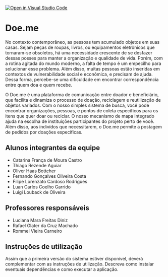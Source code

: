 [![Open in Visual Studio Code](https://classroom.github.com/assets/open-in-vscode-718a45dd9cf7e7f842a935f5ebbe5719a5e09af4491e668f4dbf3b35d5cca122.svg)](https://classroom.github.com/online_ide?assignment_repo_id=10832239&assignment_repo_type=AssignmentRepo)
# Doe.me
No contexto contemporâneo, as pessoas tem acumulado objetos em suas casas. Sejam peças de roupas, livros, ou equipamentos eletrônicos que tornaram-se obsoletos, há uma necessidade crescente de se desfazer dessas posses para manter a organização e qualidade de vida. Porém, com a rotina agitada do mundo moderno, a falta de tempo é um empecilho para solucionar esse problema. Além disso, muitas pessoas estão inseridas em contextos de vulnerabilidade social e econômica, e precisam de ajuda. Dessa forma, percebe-se uma dificuldade em encontrar correspondência entre quem doa e quem recebe.

O Doe.me é uma plataforma de comunicação entre doador e beneficiário, que facilita e dinamiza o processo de doação, reciclagem e reutilização de objetos variados. Com o nosso simples sistema de busca, você pode encontrar organizações, pessoas, e pontos de coleta específicos para os itens que quer doar ou reciclar. O nosso mecanismo de mapa integrado ajuda na escolha de instituições participantes do projeto perto de você. Além disso, aos indivídos que necessitarem, o Doe.me permite a postagem de pedidos por doações específicas.

## Alunos integrantes da equipe

 * Catarina França de Moura Castro
 * Thiago Rezende Aguiar
 * Oliver Haas Bottcher
 * Fernando Gonçalves Oliveira Costa
 * Filipe Lorenzato Cardoso Rodrigues
 * Luan Carlos Coelho Garrido
 * Luigi Louback de Oliveira

## Professores responsáveis

* Luciana Mara Freitas Diniz
* Rafael Glater da Cruz Machado
* Rommel Vieira Carneiro

## Instruções de utilização

Assim que a primeira versão do sistema estiver disponível, deverá complementar com as instruções de utilização. Descreva como instalar eventuais dependências e como executar a aplicação.
